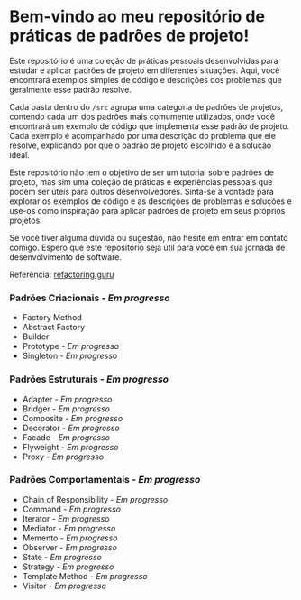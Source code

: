 # Bem-vindo ao meu repositório de práticas de padrões de projeto!
Este repositório é uma coleção de práticas pessoais desenvolvidas para estudar e aplicar padrões de projeto em diferentes situações. Aqui, você encontrará exemplos simples de código e descrições dos problemas que geralmente esse padrão resolve.

Cada pasta dentro do ```/src``` agrupa uma categoria de padrões de projetos, contendo cada um dos padrões mais comumente utilizados, onde você encontrará um exemplo de código que implementa esse padrão de projeto. Cada exemplo é acompanhado por uma descrição do problema que ele resolve, explicando por que o padrão de projeto escolhido é a solução ideal.

Este repositório não tem o objetivo de ser um tutorial sobre padrões de projeto, mas sim uma coleção de práticas e experiências pessoais que podem ser úteis para outros desenvolvedores. Sinta-se à vontade para explorar os exemplos de código e as descrições de problemas e soluções e use-os como inspiração para aplicar padrões de projeto em seus próprios projetos.

Se você tiver alguma dúvida ou sugestão, não hesite em entrar em contato comigo. Espero que este repositório seja útil para você em sua jornada de desenvolvimento de software.

Referência: [refactoring.guru](https://refactoring.guru/)

### Padrões Criacionais - _Em progresso_
- Factory Method
- Abstract Factory
- Builder
- Prototype - _Em progresso_
- Singleton - _Em progresso_

### Padrões Estruturais - _Em progresso_
- Adapter - _Em progresso_
- Bridger - _Em progresso_
- Composite - _Em progresso_
- Decorator - _Em progresso_
- Facade - _Em progresso_
- Flyweight - _Em progresso_
- Proxy - _Em progresso_

### Padrões Comportamentais - _Em progresso_
- Chain of Responsibility - _Em progresso_
- Command - _Em progresso_
- Iterator - _Em progresso_
- Mediator - _Em progresso_
- Memento - _Em progresso_
- Observer - _Em progresso_
- State - _Em progresso_
- Strategy - _Em progresso_
- Template Method - _Em progresso_
- Visitor - _Em progresso_